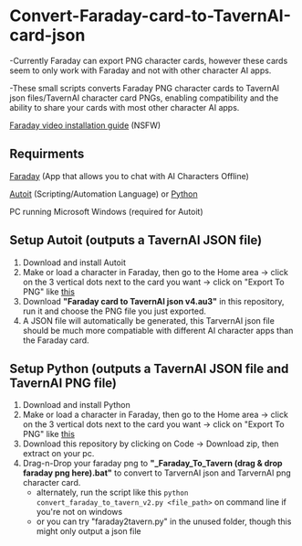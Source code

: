 # Convert-Faraday-card-to-TavernAI-card-json
-Currently Faraday can export PNG character cards, however these cards seem to only work with Faraday and not with other character AI apps.

-These small scripts converts Faraday PNG character cards to TavernAI json files/TavernAI character card PNGs, enabling compatibility and the ability to share your cards with most other character AI apps.

[Faraday video installation guide](https://www.youtube.com/watch?v=i_vM8T-oXSw) (NSFW)

## Requirments

[Faraday](https://faraday.dev/) (App that allows you to chat with AI Characters Offline)

[Autoit](https://www.autoitscript.com/cgi-bin/getfile.pl?autoit3/autoit-v3-setup.zip) (Scripting/Automation Language)
or [Python](https://www.python.org/)

PC running Microsoft Windows (required for Autoit)

## Setup Autoit (outputs a TavernAI JSON file)

1) Download and install Autoit
2) Make or load a character in Faraday, then go to the Home area -> click on the 3 vertical dots next to the card you want -> click on "Export To PNG" like [this](https://files.catbox.moe/i7zusw.png) 
3) Download **"Faraday card to TavernAI json v4.au3"** in this repository, run it and choose the PNG file you just exported.
4) A JSON file will automatically be generated, this TarvernAI json file should be much more compatiable with different AI character apps than the Faraday card.

## Setup Python (outputs a TavernAI JSON file and TavernAI PNG file)

1) Download and install Python
2) Make or load a character in Faraday, then go to the Home area -> click on the 3 vertical dots next to the card you want -> click on "Export To PNG" like [this](https://files.catbox.moe/i7zusw.png)
3) Download this repository by clicking on Code -> Download zip, then extract on your pc.
4) Drag-n-Drop your faraday png to **"_Faraday_To_Tavern (drag & drop faraday png here).bat"** to convert to TarvernAI json and TarvernAI png character card.
   - alternately, run the script like this `python convert_faraday_to_tavern_v2.py <file_path>` on command line if you're not on windows
   - or you can try "faraday2tavern.py" in the unused folder, though this might only output a json file
